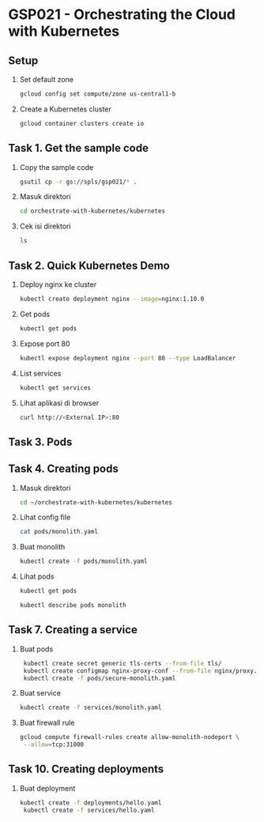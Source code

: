 # GSP021 - Orchestrating the Cloud with Kubernetes

## Setup

1. Set default zone

   ```bash
   gcloud config set compute/zone us-central1-b
   ```

2. Create a Kubernetes cluster

   ```bash
   gcloud container clusters create io
   ```

## Task 1. Get the sample code

1. Copy the sample code

   ```bash
   gsutil cp -r gs://spls/gsp021/* .
   ```

2. Masuk direktori

   ```bash
   cd orchestrate-with-kubernetes/kubernetes
   ```

3. Cek isi direktori

   ```bash
   ls
   ```

## Task 2. Quick Kubernetes Demo

1. Deploy nginx ke cluster

   ```bash
   kubectl create deployment nginx --image=nginx:1.10.0
   ```

2. Get pods

   ```bash
   kubectl get pods
   ```

3. Expose port 80

   ```bash
   kubectl expose deployment nginx --port 80 --type LoadBalancer
   ```

4. List services

   ```bash
   kubectl get services
   ```

5. Lihat aplikasi di browser

   ```bash
   curl http://<External IP>:80
   ```

## Task 3. Pods

## Task 4. Creating pods

1. Masuk direktori

   ```bash
   cd ~/orchestrate-with-kubernetes/kubernetes
   ```

2. Lihat config file

   ```bash
   cat pods/monolith.yaml
   ```

3. Buat monolith

   ```bash
   kubectl create -f pods/monolith.yaml
   ```

4. Lihat pods

   ```bash
   kubectl get pods
   ```

   ```bash
   kubectl describe pods monolith
   ```

## Task 7. Creating a service

1. Buat pods

   ```bash
    kubectl create secret generic tls-certs --from-file tls/
    kubectl create configmap nginx-proxy-conf --from-file nginx/proxy.conf
    kubectl create -f pods/secure-monolith.yaml
   ```

2. Buat service

   ```bash
   kubectl create -f services/monolith.yaml
   ```

3. Buat firewall rule

   ```bash
   gcloud compute firewall-rules create allow-monolith-nodeport \
    --allow=tcp:31000
   ```

## Task 10. Creating deployments

1. Buat deployment

   ```bash
   kubectl create -f deployments/hello.yaml
    kubectl create -f services/hello.yaml
   ```
